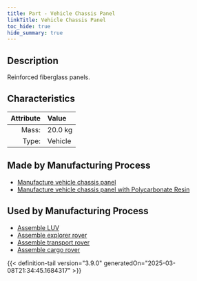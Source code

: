 ```yaml
---
title: Part - Vehicle Chassis Panel
linkTitle: Vehicle Chassis Panel
toc_hide: true
hide_summary: true
---
```

<!-- This is generated by the MarsSim HelpGenertor, do not edit. -->

## Description
Reinforced fiberglass panels.

## Characteristics

| Attribute      | Value |
|--------:|:------|
|Mass:|20.0 kg|
|Type:|Vehicle|

## Made by Manufacturing Process

- [Manufacture vehicle chassis panel](/docs/definitions/process/manufacture-vehicle-chassis-panel)
- [Manufacture vehicle chassis panel with Polycarbonate Resin](/docs/definitions/process/manufacture-vehicle-chassis-panel-with-polycarbonate-resin)

## Used by Manufacturing Process

- [Assemble LUV](/docs/definitions/process/assemble-luv)
- [Assemble explorer rover](/docs/definitions/process/assemble-explorer-rover)
- [Assemble transport rover](/docs/definitions/process/assemble-transport-rover)
- [Assemble cargo rover](/docs/definitions/process/assemble-cargo-rover)



{{< definition-tail version="3.9.0" generatedOn="2025-03-08T21:34:45.1684317" >}}



